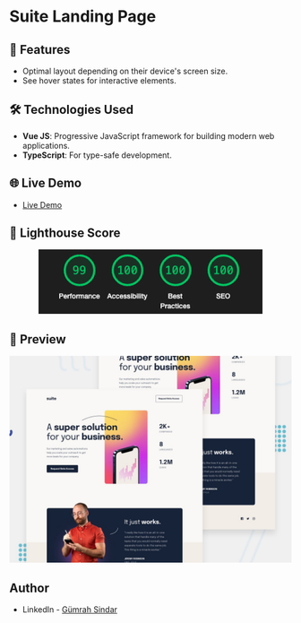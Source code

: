 # Suite Landing Page

## 🚀 Features

- Optimal layout depending on their device's screen size.
- See hover states for interactive elements.

## 🛠️ Technologies Used

- **Vue JS**: Progressive JavaScript framework for building modern web applications.
- **TypeScript**: For type-safe development.

## 🌐 Live Demo

- <a href="https://jolly-frangollo-72d71b.netlify.app/" target="_blank">Live Demo</a>

## 🌟 Lighthouse Score

<div align="center">
  <img src="./lighthouse-suite.png" alt="Lighthouse Score" width="400">
</div>

## 🌄 Preview

<div align="center">
  <img src="./preview.jpg" alt="Preview" width="800">
</div>

## Author

- LinkedIn - [Gümrah Sindar](https://www.linkedin.com/in/gumrahsindar/)
